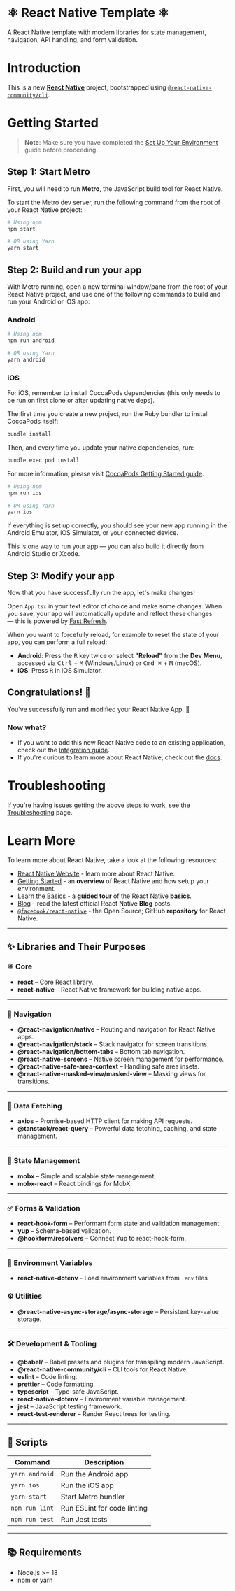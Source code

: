 
#  ⚛️ React Native Template ⚛️ 

A React Native template with modern libraries for state management, navigation, API handling, and form validation.

# Introduction
This is a new [**React Native**](https://reactnative.dev) project, bootstrapped using [`@react-native-community/cli`](https://github.com/react-native-community/cli).

# Getting Started

> **Note**: Make sure you have completed the [Set Up Your Environment](https://reactnative.dev/docs/set-up-your-environment) guide before proceeding.

## Step 1: Start Metro

First, you will need to run **Metro**, the JavaScript build tool for React Native.

To start the Metro dev server, run the following command from the root of your React Native project:

```sh
# Using npm
npm start

# OR using Yarn
yarn start
```

## Step 2: Build and run your app

With Metro running, open a new terminal window/pane from the root of your React Native project, and use one of the following commands to build and run your Android or iOS app:

### Android

```sh
# Using npm
npm run android

# OR using Yarn
yarn android
```

### iOS

For iOS, remember to install CocoaPods dependencies (this only needs to be run on first clone or after updating native deps).

The first time you create a new project, run the Ruby bundler to install CocoaPods itself:

```sh
bundle install
```

Then, and every time you update your native dependencies, run:

```sh
bundle exec pod install
```

For more information, please visit [CocoaPods Getting Started guide](https://guides.cocoapods.org/using/getting-started.html).

```sh
# Using npm
npm run ios

# OR using Yarn
yarn ios
```

If everything is set up correctly, you should see your new app running in the Android Emulator, iOS Simulator, or your connected device.

This is one way to run your app — you can also build it directly from Android Studio or Xcode.

## Step 3: Modify your app

Now that you have successfully run the app, let's make changes!

Open `App.tsx` in your text editor of choice and make some changes. When you save, your app will automatically update and reflect these changes — this is powered by [Fast Refresh](https://reactnative.dev/docs/fast-refresh).

When you want to forcefully reload, for example to reset the state of your app, you can perform a full reload:

- **Android**: Press the <kbd>R</kbd> key twice or select **"Reload"** from the **Dev Menu**, accessed via <kbd>Ctrl</kbd> + <kbd>M</kbd> (Windows/Linux) or <kbd>Cmd ⌘</kbd> + <kbd>M</kbd> (macOS).
- **iOS**: Press <kbd>R</kbd> in iOS Simulator.

## Congratulations! :tada:

You've successfully run and modified your React Native App. :partying_face:

### Now what?

- If you want to add this new React Native code to an existing application, check out the [Integration guide](https://reactnative.dev/docs/integration-with-existing-apps).
- If you're curious to learn more about React Native, check out the [docs](https://reactnative.dev/docs/getting-started).

# Troubleshooting

If you're having issues getting the above steps to work, see the [Troubleshooting](https://reactnative.dev/docs/troubleshooting) page.

# Learn More

To learn more about React Native, take a look at the following resources:

- [React Native Website](https://reactnative.dev) - learn more about React Native.
- [Getting Started](https://reactnative.dev/docs/environment-setup) - an **overview** of React Native and how setup your environment.
- [Learn the Basics](https://reactnative.dev/docs/getting-started) - a **guided tour** of the React Native **basics**.
- [Blog](https://reactnative.dev/blog) - read the latest official React Native **Blog** posts.
- [`@facebook/react-native`](https://github.com/facebook/react-native) - the Open Source; GitHub **repository** for React Native.

---

## ✨ Libraries and Their Purposes

### ⚛️ Core
- **react** – Core React library.
- **react-native** – React Native framework for building native apps.

---

### 🧭 Navigation
- **@react-navigation/native** – Routing and navigation for React Native apps.
- **@react-navigation/stack** – Stack navigator for screen transitions.
- **@react-navigation/bottom-tabs** – Bottom tab navigation.
- **@react-native-screens** – Native screen management for performance.
- **@react-native-safe-area-context** – Handling safe area insets.
- **@react-native-masked-view/masked-view** – Masking views for transitions.

---

### 📡 Data Fetching
- **axios** – Promise-based HTTP client for making API requests.
- **@tanstack/react-query** – Powerful data fetching, caching, and state management.

---

### 🧠 State Management
- **mobx** – Simple and scalable state management.
- **mobx-react** – React bindings for MobX.

---

### ✅ Forms & Validation
- **react-hook-form** – Performant form state and validation management.
- **yup** – Schema-based validation.
- **@hookform/resolvers** – Connect Yup to react-hook-form.

---
### 🔑 Environment Variables
- **react-native-dotenv** - Load environment variables from `.env` files
### ⚙️ Utilities
- **@react-native-async-storage/async-storage** – Persistent key-value storage.

---

### 🛠 Development & Tooling
- **@babel/** – Babel presets and plugins for transpiling modern JavaScript.
- **@react-native-community/cli** – CLI tools for React Native.
- **eslint** – Code linting.
- **prettier** – Code formatting.
- **typescript** – Type-safe JavaScript.
- **react-native-dotenv** – Environment variable management.
- **jest** – JavaScript testing framework.
- **react-test-renderer** – Render React trees for testing.

---

## 🚀 Scripts

| Command                | Description                          |
|------------------------|--------------------------------------|
| `yarn android`      | Run the Android app                  |
| `yarn ios`          | Run the iOS app                      |
| `yarn start`        | Start Metro bundler                  |
| `npm run lint`         | Run ESLint for code linting          |
| `npm run test`         | Run Jest tests                       |

---

## 📚 Requirements
- Node.js >= 18
- npm or yarn
